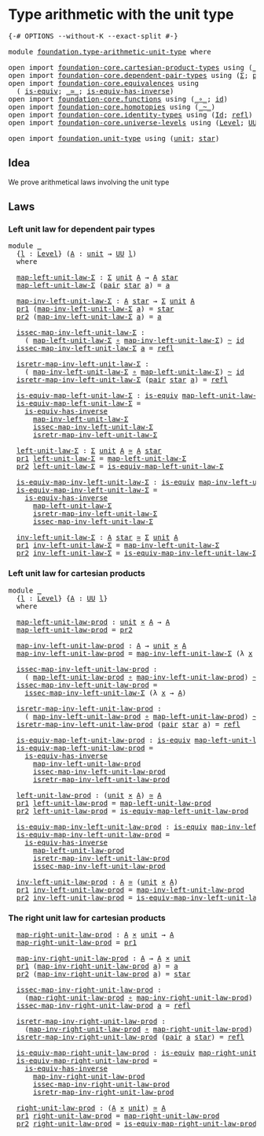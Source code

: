 # Type arithmetic with the unit type

<pre class="Agda"><a id="47" class="Symbol">{-#</a> <a id="51" class="Keyword">OPTIONS</a> <a id="59" class="Pragma">--without-K</a> <a id="71" class="Pragma">--exact-split</a> <a id="85" class="Symbol">#-}</a>

<a id="90" class="Keyword">module</a> <a id="97" href="foundation.type-arithmetic-unit-type.html" class="Module">foundation.type-arithmetic-unit-type</a> <a id="134" class="Keyword">where</a>

<a id="141" class="Keyword">open</a> <a id="146" class="Keyword">import</a> <a id="153" href="foundation-core.cartesian-product-types.html" class="Module">foundation-core.cartesian-product-types</a> <a id="193" class="Keyword">using</a> <a id="199" class="Symbol">(</a><a id="200" href="foundation-core.cartesian-product-types.html#577" class="Function Operator">_×_</a><a id="203" class="Symbol">)</a>
<a id="205" class="Keyword">open</a> <a id="210" class="Keyword">import</a> <a id="217" href="foundation-core.dependent-pair-types.html" class="Module">foundation-core.dependent-pair-types</a> <a id="254" class="Keyword">using</a> <a id="260" class="Symbol">(</a><a id="261" href="foundation-core.dependent-pair-types.html#502" class="Record">Σ</a><a id="262" class="Symbol">;</a> <a id="264" href="foundation-core.dependent-pair-types.html#575" class="InductiveConstructor">pair</a><a id="268" class="Symbol">;</a> <a id="270" href="foundation-core.dependent-pair-types.html#592" class="Field">pr1</a><a id="273" class="Symbol">;</a> <a id="275" href="foundation-core.dependent-pair-types.html#604" class="Field">pr2</a><a id="278" class="Symbol">)</a>
<a id="280" class="Keyword">open</a> <a id="285" class="Keyword">import</a> <a id="292" href="foundation-core.equivalences.html" class="Module">foundation-core.equivalences</a> <a id="321" class="Keyword">using</a>
  <a id="329" class="Symbol">(</a> <a id="331" href="foundation-core.equivalences.html#1543" class="Function">is-equiv</a><a id="339" class="Symbol">;</a> <a id="341" href="foundation-core.equivalences.html#1608" class="Function Operator">_≃_</a><a id="344" class="Symbol">;</a> <a id="346" href="foundation-core.equivalences.html#3000" class="Function">is-equiv-has-inverse</a><a id="366" class="Symbol">)</a>
<a id="368" class="Keyword">open</a> <a id="373" class="Keyword">import</a> <a id="380" href="foundation-core.functions.html" class="Module">foundation-core.functions</a> <a id="406" class="Keyword">using</a> <a id="412" class="Symbol">(</a><a id="413" href="foundation-core.functions.html#407" class="Function Operator">_∘_</a><a id="416" class="Symbol">;</a> <a id="418" href="foundation-core.functions.html#309" class="Function">id</a><a id="420" class="Symbol">)</a>
<a id="422" class="Keyword">open</a> <a id="427" class="Keyword">import</a> <a id="434" href="foundation-core.homotopies.html" class="Module">foundation-core.homotopies</a> <a id="461" class="Keyword">using</a> <a id="467" class="Symbol">(</a><a id="468" href="foundation-core.homotopies.html#614" class="Function Operator">_~_</a><a id="471" class="Symbol">)</a>
<a id="473" class="Keyword">open</a> <a id="478" class="Keyword">import</a> <a id="485" href="foundation-core.identity-types.html" class="Module">foundation-core.identity-types</a> <a id="516" class="Keyword">using</a> <a id="522" class="Symbol">(</a><a id="523" href="foundation-core.identity-types.html#1754" class="Datatype">Id</a><a id="525" class="Symbol">;</a> <a id="527" href="foundation-core.identity-types.html#1807" class="InductiveConstructor">refl</a><a id="531" class="Symbol">)</a>
<a id="533" class="Keyword">open</a> <a id="538" class="Keyword">import</a> <a id="545" href="foundation-core.universe-levels.html" class="Module">foundation-core.universe-levels</a> <a id="577" class="Keyword">using</a> <a id="583" class="Symbol">(</a><a id="584" href="Agda.Primitive.html#597" class="Postulate">Level</a><a id="589" class="Symbol">;</a> <a id="591" href="foundation-core.universe-levels.html#222" class="Primitive">UU</a><a id="593" class="Symbol">)</a>

<a id="596" class="Keyword">open</a> <a id="601" class="Keyword">import</a> <a id="608" href="foundation.unit-type.html" class="Module">foundation.unit-type</a> <a id="629" class="Keyword">using</a> <a id="635" class="Symbol">(</a><a id="636" href="foundation.unit-type.html#1075" class="Datatype">unit</a><a id="640" class="Symbol">;</a> <a id="642" href="foundation.unit-type.html#1099" class="InductiveConstructor">star</a><a id="646" class="Symbol">)</a>
</pre>
## Idea

We prove arithmetical laws involving the unit type

## Laws

### Left unit law for dependent pair types

<pre class="Agda"><a id="775" class="Keyword">module</a> <a id="782" href="foundation.type-arithmetic-unit-type.html#782" class="Module">_</a>
  <a id="786" class="Symbol">{</a><a id="787" href="foundation.type-arithmetic-unit-type.html#787" class="Bound">l</a> <a id="789" class="Symbol">:</a> <a id="791" href="Agda.Primitive.html#597" class="Postulate">Level</a><a id="796" class="Symbol">}</a> <a id="798" class="Symbol">(</a><a id="799" href="foundation.type-arithmetic-unit-type.html#799" class="Bound">A</a> <a id="801" class="Symbol">:</a> <a id="803" href="foundation.unit-type.html#1075" class="Datatype">unit</a> <a id="808" class="Symbol">→</a> <a id="810" href="foundation-core.universe-levels.html#222" class="Primitive">UU</a> <a id="813" href="foundation.type-arithmetic-unit-type.html#787" class="Bound">l</a><a id="814" class="Symbol">)</a>
  <a id="818" class="Keyword">where</a>

  <a id="827" href="foundation.type-arithmetic-unit-type.html#827" class="Function">map-left-unit-law-Σ</a> <a id="847" class="Symbol">:</a> <a id="849" href="foundation-core.dependent-pair-types.html#502" class="Record">Σ</a> <a id="851" href="foundation.unit-type.html#1075" class="Datatype">unit</a> <a id="856" href="foundation.type-arithmetic-unit-type.html#799" class="Bound">A</a> <a id="858" class="Symbol">→</a> <a id="860" href="foundation.type-arithmetic-unit-type.html#799" class="Bound">A</a> <a id="862" href="foundation.unit-type.html#1099" class="InductiveConstructor">star</a>
  <a id="869" href="foundation.type-arithmetic-unit-type.html#827" class="Function">map-left-unit-law-Σ</a> <a id="889" class="Symbol">(</a><a id="890" href="foundation-core.dependent-pair-types.html#575" class="InductiveConstructor">pair</a> <a id="895" href="foundation.unit-type.html#1099" class="InductiveConstructor">star</a> <a id="900" href="foundation.type-arithmetic-unit-type.html#900" class="Bound">a</a><a id="901" class="Symbol">)</a> <a id="903" class="Symbol">=</a> <a id="905" href="foundation.type-arithmetic-unit-type.html#900" class="Bound">a</a>

  <a id="910" href="foundation.type-arithmetic-unit-type.html#910" class="Function">map-inv-left-unit-law-Σ</a> <a id="934" class="Symbol">:</a> <a id="936" href="foundation.type-arithmetic-unit-type.html#799" class="Bound">A</a> <a id="938" href="foundation.unit-type.html#1099" class="InductiveConstructor">star</a> <a id="943" class="Symbol">→</a> <a id="945" href="foundation-core.dependent-pair-types.html#502" class="Record">Σ</a> <a id="947" href="foundation.unit-type.html#1075" class="Datatype">unit</a> <a id="952" href="foundation.type-arithmetic-unit-type.html#799" class="Bound">A</a>
  <a id="956" href="foundation-core.dependent-pair-types.html#592" class="Field">pr1</a> <a id="960" class="Symbol">(</a><a id="961" href="foundation.type-arithmetic-unit-type.html#910" class="Function">map-inv-left-unit-law-Σ</a> <a id="985" href="foundation.type-arithmetic-unit-type.html#985" class="Bound">a</a><a id="986" class="Symbol">)</a> <a id="988" class="Symbol">=</a> <a id="990" href="foundation.unit-type.html#1099" class="InductiveConstructor">star</a>
  <a id="997" href="foundation-core.dependent-pair-types.html#604" class="Field">pr2</a> <a id="1001" class="Symbol">(</a><a id="1002" href="foundation.type-arithmetic-unit-type.html#910" class="Function">map-inv-left-unit-law-Σ</a> <a id="1026" href="foundation.type-arithmetic-unit-type.html#1026" class="Bound">a</a><a id="1027" class="Symbol">)</a> <a id="1029" class="Symbol">=</a> <a id="1031" href="foundation.type-arithmetic-unit-type.html#1026" class="Bound">a</a>

  <a id="1036" href="foundation.type-arithmetic-unit-type.html#1036" class="Function">issec-map-inv-left-unit-law-Σ</a> <a id="1066" class="Symbol">:</a>
    <a id="1072" class="Symbol">(</a> <a id="1074" href="foundation.type-arithmetic-unit-type.html#827" class="Function">map-left-unit-law-Σ</a> <a id="1094" href="foundation-core.functions.html#407" class="Function Operator">∘</a> <a id="1096" href="foundation.type-arithmetic-unit-type.html#910" class="Function">map-inv-left-unit-law-Σ</a><a id="1119" class="Symbol">)</a> <a id="1121" href="foundation-core.homotopies.html#614" class="Function Operator">~</a> <a id="1123" href="foundation-core.functions.html#309" class="Function">id</a>
  <a id="1128" href="foundation.type-arithmetic-unit-type.html#1036" class="Function">issec-map-inv-left-unit-law-Σ</a> <a id="1158" href="foundation.type-arithmetic-unit-type.html#1158" class="Bound">a</a> <a id="1160" class="Symbol">=</a> <a id="1162" href="foundation-core.identity-types.html#1807" class="InductiveConstructor">refl</a>

  <a id="1170" href="foundation.type-arithmetic-unit-type.html#1170" class="Function">isretr-map-inv-left-unit-law-Σ</a> <a id="1201" class="Symbol">:</a>
    <a id="1207" class="Symbol">(</a> <a id="1209" href="foundation.type-arithmetic-unit-type.html#910" class="Function">map-inv-left-unit-law-Σ</a> <a id="1233" href="foundation-core.functions.html#407" class="Function Operator">∘</a> <a id="1235" href="foundation.type-arithmetic-unit-type.html#827" class="Function">map-left-unit-law-Σ</a><a id="1254" class="Symbol">)</a> <a id="1256" href="foundation-core.homotopies.html#614" class="Function Operator">~</a> <a id="1258" href="foundation-core.functions.html#309" class="Function">id</a>
  <a id="1263" href="foundation.type-arithmetic-unit-type.html#1170" class="Function">isretr-map-inv-left-unit-law-Σ</a> <a id="1294" class="Symbol">(</a><a id="1295" href="foundation-core.dependent-pair-types.html#575" class="InductiveConstructor">pair</a> <a id="1300" href="foundation.unit-type.html#1099" class="InductiveConstructor">star</a> <a id="1305" href="foundation.type-arithmetic-unit-type.html#1305" class="Bound">a</a><a id="1306" class="Symbol">)</a> <a id="1308" class="Symbol">=</a> <a id="1310" href="foundation-core.identity-types.html#1807" class="InductiveConstructor">refl</a>

  <a id="1318" href="foundation.type-arithmetic-unit-type.html#1318" class="Function">is-equiv-map-left-unit-law-Σ</a> <a id="1347" class="Symbol">:</a> <a id="1349" href="foundation-core.equivalences.html#1543" class="Function">is-equiv</a> <a id="1358" href="foundation.type-arithmetic-unit-type.html#827" class="Function">map-left-unit-law-Σ</a>
  <a id="1380" href="foundation.type-arithmetic-unit-type.html#1318" class="Function">is-equiv-map-left-unit-law-Σ</a> <a id="1409" class="Symbol">=</a>
    <a id="1415" href="foundation-core.equivalences.html#3000" class="Function">is-equiv-has-inverse</a>
      <a id="1442" href="foundation.type-arithmetic-unit-type.html#910" class="Function">map-inv-left-unit-law-Σ</a>
      <a id="1472" href="foundation.type-arithmetic-unit-type.html#1036" class="Function">issec-map-inv-left-unit-law-Σ</a>
      <a id="1508" href="foundation.type-arithmetic-unit-type.html#1170" class="Function">isretr-map-inv-left-unit-law-Σ</a>

  <a id="1542" href="foundation.type-arithmetic-unit-type.html#1542" class="Function">left-unit-law-Σ</a> <a id="1558" class="Symbol">:</a> <a id="1560" href="foundation-core.dependent-pair-types.html#502" class="Record">Σ</a> <a id="1562" href="foundation.unit-type.html#1075" class="Datatype">unit</a> <a id="1567" href="foundation.type-arithmetic-unit-type.html#799" class="Bound">A</a> <a id="1569" href="foundation-core.equivalences.html#1608" class="Function Operator">≃</a> <a id="1571" href="foundation.type-arithmetic-unit-type.html#799" class="Bound">A</a> <a id="1573" href="foundation.unit-type.html#1099" class="InductiveConstructor">star</a>
  <a id="1580" href="foundation-core.dependent-pair-types.html#592" class="Field">pr1</a> <a id="1584" href="foundation.type-arithmetic-unit-type.html#1542" class="Function">left-unit-law-Σ</a> <a id="1600" class="Symbol">=</a> <a id="1602" href="foundation.type-arithmetic-unit-type.html#827" class="Function">map-left-unit-law-Σ</a>
  <a id="1624" href="foundation-core.dependent-pair-types.html#604" class="Field">pr2</a> <a id="1628" href="foundation.type-arithmetic-unit-type.html#1542" class="Function">left-unit-law-Σ</a> <a id="1644" class="Symbol">=</a> <a id="1646" href="foundation.type-arithmetic-unit-type.html#1318" class="Function">is-equiv-map-left-unit-law-Σ</a>
  
  <a id="1680" href="foundation.type-arithmetic-unit-type.html#1680" class="Function">is-equiv-map-inv-left-unit-law-Σ</a> <a id="1713" class="Symbol">:</a> <a id="1715" href="foundation-core.equivalences.html#1543" class="Function">is-equiv</a> <a id="1724" href="foundation.type-arithmetic-unit-type.html#910" class="Function">map-inv-left-unit-law-Σ</a>
  <a id="1750" href="foundation.type-arithmetic-unit-type.html#1680" class="Function">is-equiv-map-inv-left-unit-law-Σ</a> <a id="1783" class="Symbol">=</a>
    <a id="1789" href="foundation-core.equivalences.html#3000" class="Function">is-equiv-has-inverse</a>
      <a id="1816" href="foundation.type-arithmetic-unit-type.html#827" class="Function">map-left-unit-law-Σ</a>
      <a id="1842" href="foundation.type-arithmetic-unit-type.html#1170" class="Function">isretr-map-inv-left-unit-law-Σ</a>
      <a id="1879" href="foundation.type-arithmetic-unit-type.html#1036" class="Function">issec-map-inv-left-unit-law-Σ</a>

  <a id="1912" href="foundation.type-arithmetic-unit-type.html#1912" class="Function">inv-left-unit-law-Σ</a> <a id="1932" class="Symbol">:</a> <a id="1934" href="foundation.type-arithmetic-unit-type.html#799" class="Bound">A</a> <a id="1936" href="foundation.unit-type.html#1099" class="InductiveConstructor">star</a> <a id="1941" href="foundation-core.equivalences.html#1608" class="Function Operator">≃</a> <a id="1943" href="foundation-core.dependent-pair-types.html#502" class="Record">Σ</a> <a id="1945" href="foundation.unit-type.html#1075" class="Datatype">unit</a> <a id="1950" href="foundation.type-arithmetic-unit-type.html#799" class="Bound">A</a>
  <a id="1954" href="foundation-core.dependent-pair-types.html#592" class="Field">pr1</a> <a id="1958" href="foundation.type-arithmetic-unit-type.html#1912" class="Function">inv-left-unit-law-Σ</a> <a id="1978" class="Symbol">=</a> <a id="1980" href="foundation.type-arithmetic-unit-type.html#910" class="Function">map-inv-left-unit-law-Σ</a>
  <a id="2006" href="foundation-core.dependent-pair-types.html#604" class="Field">pr2</a> <a id="2010" href="foundation.type-arithmetic-unit-type.html#1912" class="Function">inv-left-unit-law-Σ</a> <a id="2030" class="Symbol">=</a> <a id="2032" href="foundation.type-arithmetic-unit-type.html#1680" class="Function">is-equiv-map-inv-left-unit-law-Σ</a>
</pre>
### Left unit law for cartesian products

<pre class="Agda"><a id="2120" class="Keyword">module</a> <a id="2127" href="foundation.type-arithmetic-unit-type.html#2127" class="Module">_</a>
  <a id="2131" class="Symbol">{</a><a id="2132" href="foundation.type-arithmetic-unit-type.html#2132" class="Bound">l</a> <a id="2134" class="Symbol">:</a> <a id="2136" href="Agda.Primitive.html#597" class="Postulate">Level</a><a id="2141" class="Symbol">}</a> <a id="2143" class="Symbol">{</a><a id="2144" href="foundation.type-arithmetic-unit-type.html#2144" class="Bound">A</a> <a id="2146" class="Symbol">:</a> <a id="2148" href="foundation-core.universe-levels.html#222" class="Primitive">UU</a> <a id="2151" href="foundation.type-arithmetic-unit-type.html#2132" class="Bound">l</a><a id="2152" class="Symbol">}</a>
  <a id="2156" class="Keyword">where</a>

  <a id="2165" href="foundation.type-arithmetic-unit-type.html#2165" class="Function">map-left-unit-law-prod</a> <a id="2188" class="Symbol">:</a> <a id="2190" href="foundation.unit-type.html#1075" class="Datatype">unit</a> <a id="2195" href="foundation-core.cartesian-product-types.html#577" class="Function Operator">×</a> <a id="2197" href="foundation.type-arithmetic-unit-type.html#2144" class="Bound">A</a> <a id="2199" class="Symbol">→</a> <a id="2201" href="foundation.type-arithmetic-unit-type.html#2144" class="Bound">A</a>
  <a id="2205" href="foundation.type-arithmetic-unit-type.html#2165" class="Function">map-left-unit-law-prod</a> <a id="2228" class="Symbol">=</a> <a id="2230" href="foundation-core.dependent-pair-types.html#604" class="Field">pr2</a>

  <a id="2237" href="foundation.type-arithmetic-unit-type.html#2237" class="Function">map-inv-left-unit-law-prod</a> <a id="2264" class="Symbol">:</a> <a id="2266" href="foundation.type-arithmetic-unit-type.html#2144" class="Bound">A</a> <a id="2268" class="Symbol">→</a> <a id="2270" href="foundation.unit-type.html#1075" class="Datatype">unit</a> <a id="2275" href="foundation-core.cartesian-product-types.html#577" class="Function Operator">×</a> <a id="2277" href="foundation.type-arithmetic-unit-type.html#2144" class="Bound">A</a>
  <a id="2281" href="foundation.type-arithmetic-unit-type.html#2237" class="Function">map-inv-left-unit-law-prod</a> <a id="2308" class="Symbol">=</a> <a id="2310" href="foundation.type-arithmetic-unit-type.html#910" class="Function">map-inv-left-unit-law-Σ</a> <a id="2334" class="Symbol">(λ</a> <a id="2337" href="foundation.type-arithmetic-unit-type.html#2337" class="Bound">x</a> <a id="2339" class="Symbol">→</a> <a id="2341" href="foundation.type-arithmetic-unit-type.html#2144" class="Bound">A</a><a id="2342" class="Symbol">)</a>

  <a id="2347" href="foundation.type-arithmetic-unit-type.html#2347" class="Function">issec-map-inv-left-unit-law-prod</a> <a id="2380" class="Symbol">:</a>
    <a id="2386" class="Symbol">(</a> <a id="2388" href="foundation.type-arithmetic-unit-type.html#2165" class="Function">map-left-unit-law-prod</a> <a id="2411" href="foundation-core.functions.html#407" class="Function Operator">∘</a> <a id="2413" href="foundation.type-arithmetic-unit-type.html#2237" class="Function">map-inv-left-unit-law-prod</a><a id="2439" class="Symbol">)</a> <a id="2441" href="foundation-core.homotopies.html#614" class="Function Operator">~</a> <a id="2443" href="foundation-core.functions.html#309" class="Function">id</a>
  <a id="2448" href="foundation.type-arithmetic-unit-type.html#2347" class="Function">issec-map-inv-left-unit-law-prod</a> <a id="2481" class="Symbol">=</a>
    <a id="2487" href="foundation.type-arithmetic-unit-type.html#1036" class="Function">issec-map-inv-left-unit-law-Σ</a> <a id="2517" class="Symbol">(λ</a> <a id="2520" href="foundation.type-arithmetic-unit-type.html#2520" class="Bound">x</a> <a id="2522" class="Symbol">→</a> <a id="2524" href="foundation.type-arithmetic-unit-type.html#2144" class="Bound">A</a><a id="2525" class="Symbol">)</a>

  <a id="2530" href="foundation.type-arithmetic-unit-type.html#2530" class="Function">isretr-map-inv-left-unit-law-prod</a> <a id="2564" class="Symbol">:</a>
    <a id="2570" class="Symbol">(</a> <a id="2572" href="foundation.type-arithmetic-unit-type.html#2237" class="Function">map-inv-left-unit-law-prod</a> <a id="2599" href="foundation-core.functions.html#407" class="Function Operator">∘</a> <a id="2601" href="foundation.type-arithmetic-unit-type.html#2165" class="Function">map-left-unit-law-prod</a><a id="2623" class="Symbol">)</a> <a id="2625" href="foundation-core.homotopies.html#614" class="Function Operator">~</a> <a id="2627" href="foundation-core.functions.html#309" class="Function">id</a>
  <a id="2632" href="foundation.type-arithmetic-unit-type.html#2530" class="Function">isretr-map-inv-left-unit-law-prod</a> <a id="2666" class="Symbol">(</a><a id="2667" href="foundation-core.dependent-pair-types.html#575" class="InductiveConstructor">pair</a> <a id="2672" href="foundation.unit-type.html#1099" class="InductiveConstructor">star</a> <a id="2677" href="foundation.type-arithmetic-unit-type.html#2677" class="Bound">a</a><a id="2678" class="Symbol">)</a> <a id="2680" class="Symbol">=</a> <a id="2682" href="foundation-core.identity-types.html#1807" class="InductiveConstructor">refl</a>

  <a id="2690" href="foundation.type-arithmetic-unit-type.html#2690" class="Function">is-equiv-map-left-unit-law-prod</a> <a id="2722" class="Symbol">:</a> <a id="2724" href="foundation-core.equivalences.html#1543" class="Function">is-equiv</a> <a id="2733" href="foundation.type-arithmetic-unit-type.html#2165" class="Function">map-left-unit-law-prod</a>
  <a id="2758" href="foundation.type-arithmetic-unit-type.html#2690" class="Function">is-equiv-map-left-unit-law-prod</a> <a id="2790" class="Symbol">=</a>
    <a id="2796" href="foundation-core.equivalences.html#3000" class="Function">is-equiv-has-inverse</a>
      <a id="2823" href="foundation.type-arithmetic-unit-type.html#2237" class="Function">map-inv-left-unit-law-prod</a>
      <a id="2856" href="foundation.type-arithmetic-unit-type.html#2347" class="Function">issec-map-inv-left-unit-law-prod</a>
      <a id="2895" href="foundation.type-arithmetic-unit-type.html#2530" class="Function">isretr-map-inv-left-unit-law-prod</a>

  <a id="2932" href="foundation.type-arithmetic-unit-type.html#2932" class="Function">left-unit-law-prod</a> <a id="2951" class="Symbol">:</a> <a id="2953" class="Symbol">(</a><a id="2954" href="foundation.unit-type.html#1075" class="Datatype">unit</a> <a id="2959" href="foundation-core.cartesian-product-types.html#577" class="Function Operator">×</a> <a id="2961" href="foundation.type-arithmetic-unit-type.html#2144" class="Bound">A</a><a id="2962" class="Symbol">)</a> <a id="2964" href="foundation-core.equivalences.html#1608" class="Function Operator">≃</a> <a id="2966" href="foundation.type-arithmetic-unit-type.html#2144" class="Bound">A</a>
  <a id="2970" href="foundation-core.dependent-pair-types.html#592" class="Field">pr1</a> <a id="2974" href="foundation.type-arithmetic-unit-type.html#2932" class="Function">left-unit-law-prod</a> <a id="2993" class="Symbol">=</a> <a id="2995" href="foundation.type-arithmetic-unit-type.html#2165" class="Function">map-left-unit-law-prod</a>
  <a id="3020" href="foundation-core.dependent-pair-types.html#604" class="Field">pr2</a> <a id="3024" href="foundation.type-arithmetic-unit-type.html#2932" class="Function">left-unit-law-prod</a> <a id="3043" class="Symbol">=</a> <a id="3045" href="foundation.type-arithmetic-unit-type.html#2690" class="Function">is-equiv-map-left-unit-law-prod</a>

  <a id="3080" href="foundation.type-arithmetic-unit-type.html#3080" class="Function">is-equiv-map-inv-left-unit-law-prod</a> <a id="3116" class="Symbol">:</a> <a id="3118" href="foundation-core.equivalences.html#1543" class="Function">is-equiv</a> <a id="3127" href="foundation.type-arithmetic-unit-type.html#2237" class="Function">map-inv-left-unit-law-prod</a>
  <a id="3156" href="foundation.type-arithmetic-unit-type.html#3080" class="Function">is-equiv-map-inv-left-unit-law-prod</a> <a id="3192" class="Symbol">=</a>
    <a id="3198" href="foundation-core.equivalences.html#3000" class="Function">is-equiv-has-inverse</a>
      <a id="3225" href="foundation.type-arithmetic-unit-type.html#2165" class="Function">map-left-unit-law-prod</a>
      <a id="3254" href="foundation.type-arithmetic-unit-type.html#2530" class="Function">isretr-map-inv-left-unit-law-prod</a>
      <a id="3294" href="foundation.type-arithmetic-unit-type.html#2347" class="Function">issec-map-inv-left-unit-law-prod</a>

  <a id="3330" href="foundation.type-arithmetic-unit-type.html#3330" class="Function">inv-left-unit-law-prod</a> <a id="3353" class="Symbol">:</a> <a id="3355" href="foundation.type-arithmetic-unit-type.html#2144" class="Bound">A</a> <a id="3357" href="foundation-core.equivalences.html#1608" class="Function Operator">≃</a> <a id="3359" class="Symbol">(</a><a id="3360" href="foundation.unit-type.html#1075" class="Datatype">unit</a> <a id="3365" href="foundation-core.cartesian-product-types.html#577" class="Function Operator">×</a> <a id="3367" href="foundation.type-arithmetic-unit-type.html#2144" class="Bound">A</a><a id="3368" class="Symbol">)</a>
  <a id="3372" href="foundation-core.dependent-pair-types.html#592" class="Field">pr1</a> <a id="3376" href="foundation.type-arithmetic-unit-type.html#3330" class="Function">inv-left-unit-law-prod</a> <a id="3399" class="Symbol">=</a> <a id="3401" href="foundation.type-arithmetic-unit-type.html#2237" class="Function">map-inv-left-unit-law-prod</a>
  <a id="3430" href="foundation-core.dependent-pair-types.html#604" class="Field">pr2</a> <a id="3434" href="foundation.type-arithmetic-unit-type.html#3330" class="Function">inv-left-unit-law-prod</a> <a id="3457" class="Symbol">=</a> <a id="3459" href="foundation.type-arithmetic-unit-type.html#3080" class="Function">is-equiv-map-inv-left-unit-law-prod</a>
</pre>
### The right unit law for cartesian products

<pre class="Agda">  <a id="3557" href="foundation.type-arithmetic-unit-type.html#3557" class="Function">map-right-unit-law-prod</a> <a id="3581" class="Symbol">:</a> <a id="3583" href="foundation.type-arithmetic-unit-type.html#2144" class="Bound">A</a> <a id="3585" href="foundation-core.cartesian-product-types.html#577" class="Function Operator">×</a> <a id="3587" href="foundation.unit-type.html#1075" class="Datatype">unit</a> <a id="3592" class="Symbol">→</a> <a id="3594" href="foundation.type-arithmetic-unit-type.html#2144" class="Bound">A</a>
  <a id="3598" href="foundation.type-arithmetic-unit-type.html#3557" class="Function">map-right-unit-law-prod</a> <a id="3622" class="Symbol">=</a> <a id="3624" href="foundation-core.dependent-pair-types.html#592" class="Field">pr1</a>

  <a id="3631" href="foundation.type-arithmetic-unit-type.html#3631" class="Function">map-inv-right-unit-law-prod</a> <a id="3659" class="Symbol">:</a> <a id="3661" href="foundation.type-arithmetic-unit-type.html#2144" class="Bound">A</a> <a id="3663" class="Symbol">→</a> <a id="3665" href="foundation.type-arithmetic-unit-type.html#2144" class="Bound">A</a> <a id="3667" href="foundation-core.cartesian-product-types.html#577" class="Function Operator">×</a> <a id="3669" href="foundation.unit-type.html#1075" class="Datatype">unit</a>
  <a id="3676" href="foundation-core.dependent-pair-types.html#592" class="Field">pr1</a> <a id="3680" class="Symbol">(</a><a id="3681" href="foundation.type-arithmetic-unit-type.html#3631" class="Function">map-inv-right-unit-law-prod</a> <a id="3709" href="foundation.type-arithmetic-unit-type.html#3709" class="Bound">a</a><a id="3710" class="Symbol">)</a> <a id="3712" class="Symbol">=</a> <a id="3714" href="foundation.type-arithmetic-unit-type.html#3709" class="Bound">a</a>
  <a id="3718" href="foundation-core.dependent-pair-types.html#604" class="Field">pr2</a> <a id="3722" class="Symbol">(</a><a id="3723" href="foundation.type-arithmetic-unit-type.html#3631" class="Function">map-inv-right-unit-law-prod</a> <a id="3751" href="foundation.type-arithmetic-unit-type.html#3751" class="Bound">a</a><a id="3752" class="Symbol">)</a> <a id="3754" class="Symbol">=</a> <a id="3756" href="foundation.unit-type.html#1099" class="InductiveConstructor">star</a>

  <a id="3764" href="foundation.type-arithmetic-unit-type.html#3764" class="Function">issec-map-inv-right-unit-law-prod</a> <a id="3798" class="Symbol">:</a>
    <a id="3804" class="Symbol">(</a><a id="3805" href="foundation.type-arithmetic-unit-type.html#3557" class="Function">map-right-unit-law-prod</a> <a id="3829" href="foundation-core.functions.html#407" class="Function Operator">∘</a> <a id="3831" href="foundation.type-arithmetic-unit-type.html#3631" class="Function">map-inv-right-unit-law-prod</a><a id="3858" class="Symbol">)</a> <a id="3860" href="foundation-core.homotopies.html#614" class="Function Operator">~</a> <a id="3862" href="foundation-core.functions.html#309" class="Function">id</a>
  <a id="3867" href="foundation.type-arithmetic-unit-type.html#3764" class="Function">issec-map-inv-right-unit-law-prod</a> <a id="3901" href="foundation.type-arithmetic-unit-type.html#3901" class="Bound">a</a> <a id="3903" class="Symbol">=</a> <a id="3905" href="foundation-core.identity-types.html#1807" class="InductiveConstructor">refl</a>

  <a id="3913" href="foundation.type-arithmetic-unit-type.html#3913" class="Function">isretr-map-inv-right-unit-law-prod</a> <a id="3948" class="Symbol">:</a>
    <a id="3954" class="Symbol">(</a><a id="3955" href="foundation.type-arithmetic-unit-type.html#3631" class="Function">map-inv-right-unit-law-prod</a> <a id="3983" href="foundation-core.functions.html#407" class="Function Operator">∘</a> <a id="3985" href="foundation.type-arithmetic-unit-type.html#3557" class="Function">map-right-unit-law-prod</a><a id="4008" class="Symbol">)</a> <a id="4010" href="foundation-core.homotopies.html#614" class="Function Operator">~</a> <a id="4012" href="foundation-core.functions.html#309" class="Function">id</a>
  <a id="4017" href="foundation.type-arithmetic-unit-type.html#3913" class="Function">isretr-map-inv-right-unit-law-prod</a> <a id="4052" class="Symbol">(</a><a id="4053" href="foundation-core.dependent-pair-types.html#575" class="InductiveConstructor">pair</a> <a id="4058" href="foundation.type-arithmetic-unit-type.html#4058" class="Bound">a</a> <a id="4060" href="foundation.unit-type.html#1099" class="InductiveConstructor">star</a><a id="4064" class="Symbol">)</a> <a id="4066" class="Symbol">=</a> <a id="4068" href="foundation-core.identity-types.html#1807" class="InductiveConstructor">refl</a>

  <a id="4076" href="foundation.type-arithmetic-unit-type.html#4076" class="Function">is-equiv-map-right-unit-law-prod</a> <a id="4109" class="Symbol">:</a> <a id="4111" href="foundation-core.equivalences.html#1543" class="Function">is-equiv</a> <a id="4120" href="foundation.type-arithmetic-unit-type.html#3557" class="Function">map-right-unit-law-prod</a>
  <a id="4146" href="foundation.type-arithmetic-unit-type.html#4076" class="Function">is-equiv-map-right-unit-law-prod</a> <a id="4179" class="Symbol">=</a>
    <a id="4185" href="foundation-core.equivalences.html#3000" class="Function">is-equiv-has-inverse</a>
      <a id="4212" href="foundation.type-arithmetic-unit-type.html#3631" class="Function">map-inv-right-unit-law-prod</a>
      <a id="4246" href="foundation.type-arithmetic-unit-type.html#3764" class="Function">issec-map-inv-right-unit-law-prod</a>
      <a id="4286" href="foundation.type-arithmetic-unit-type.html#3913" class="Function">isretr-map-inv-right-unit-law-prod</a>

  <a id="4324" href="foundation.type-arithmetic-unit-type.html#4324" class="Function">right-unit-law-prod</a> <a id="4344" class="Symbol">:</a> <a id="4346" class="Symbol">(</a><a id="4347" href="foundation.type-arithmetic-unit-type.html#2144" class="Bound">A</a> <a id="4349" href="foundation-core.cartesian-product-types.html#577" class="Function Operator">×</a> <a id="4351" href="foundation.unit-type.html#1075" class="Datatype">unit</a><a id="4355" class="Symbol">)</a> <a id="4357" href="foundation-core.equivalences.html#1608" class="Function Operator">≃</a> <a id="4359" href="foundation.type-arithmetic-unit-type.html#2144" class="Bound">A</a>
  <a id="4363" href="foundation-core.dependent-pair-types.html#592" class="Field">pr1</a> <a id="4367" href="foundation.type-arithmetic-unit-type.html#4324" class="Function">right-unit-law-prod</a> <a id="4387" class="Symbol">=</a> <a id="4389" href="foundation.type-arithmetic-unit-type.html#3557" class="Function">map-right-unit-law-prod</a>
  <a id="4415" href="foundation-core.dependent-pair-types.html#604" class="Field">pr2</a> <a id="4419" href="foundation.type-arithmetic-unit-type.html#4324" class="Function">right-unit-law-prod</a> <a id="4439" class="Symbol">=</a> <a id="4441" href="foundation.type-arithmetic-unit-type.html#4076" class="Function">is-equiv-map-right-unit-law-prod</a>
</pre>